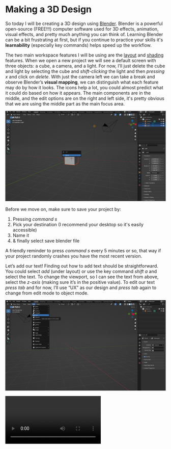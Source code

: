 # Making a 3D Design 
So today I will be creating a 3D design using [Blender](https://www.blender.org). Blender is a powerful open-source (FREE!!!) computer software used for 3D effects, animation, visual effects, and pretty much anything you can think of. Learning Blender can be a bit frustrating at first, but if you continue to practice your skills it's **learnability** (especially key commands) helps speed up the workflow. 

The two main workspace features I will be using are the [layout](https://docs.blender.org/manual/en/latest/interface/window_system/workspaces.html) and [shading](https://docs.blender.org/manual/en/latest/interface/window_system/workspaces.html) features. When we open a new project we will see a default screen with three objects: a cube, a camera, and a light. For now, I’ll just delete the cube and light by selecting the cube and *shift-clicking* the light and then *pressing x* and click on *delete*. With just the camera left we can take a break and observe Blender’s **visual mapping**, we can distinguish what each feature may do by how it looks. The icons help a lot, you could almost predict what it could do based on how it appears. The main components are in the middle, and the edit options are on the right and left side, it's pretty obvious that we are using the middle part as the main focus area.  

![image](/assets/UXP1.jpg) 

Before we move on, make sure to save your project by:
1. Pressing *command s*
2. Pick your destination (I recommend your desktop so it's easily accessible)
3. Name it
4. & finally select save blender file 

A friendly reminder to press *command s* every 5 minutes or so, that way if your project randomly crashes you have the most recent version.

Let’s add our text! Finding out how to add text should be straightforward. You could select *add* (under layout) or use the key command *shift a* and select the text. To change the viewport, so I can see the text from above, select the *z-axis* (making sure it’s in the positive value). To edit our text *press tab* and for now, I’ll use “UX” as our design and *press tab* again to change from edit mode to object mode.  

![image](/assets/UXP2.jpg) 

![video](/assets/ux1.mp4)

